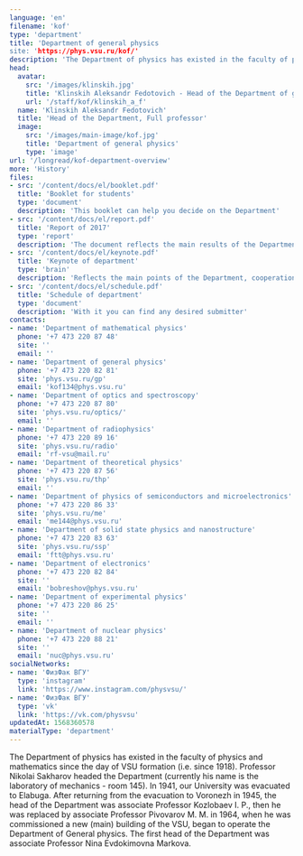```yaml
---
language: 'en'
filename: 'kof'
type: 'department'
title: 'Department of general physics
site: 'https://phys.vsu.ru/kof/'
description: 'The Department of physics has existed in the faculty of physics and mathematics since the day of VSU formation (i.e. since 1918). Professor Nikolai Sakharov headed the Department (currently his name is the laboratory of mechanics - room 145). In 1941, our University was evacuated to Elabuga. After returning from the evacuation to Voronezh in 1945, the head of the Department was associate Professor Kozlobaev I. P., then he was replaced by associate Professor Pivovarov M. M. in 1964, when he was commissioned a new (main) building of the VSU, began to operate the Department of General physics. The first head of the Department was associate Professor Nina Evdokimovna Markova.'
head:
  avatar:
    src: '/images/klinskih.jpg'
    title: 'Klinskih Aleksandr Fedotovich - Head of the Department of general physics'
    url: '/staff/kof/klinskih_a_f'
  name: 'Klinskih Aleksandr Fedotovich'
  title: 'Head of the Department, Full professor'
  image:
    src: '/images/main-image/kof.jpg'
    title: 'Department of general physics'
    type: 'image'
url: '/longread/kof-department-overview'
more: 'History'
files:
- src: '/content/docs/el/booklet.pdf'
  title: 'Booklet for students'
  type: 'document'
  description: 'This booklet can help you decide on the Department'
- src: '/content/docs/el/report.pdf'
  title: 'Report of 2017'
  type: 'report'
  description: 'The document reflects the main results of the Department'
- src: '/content/docs/el/keynote.pdf'
  title: 'Keynote of department'
  type: 'brain'
  description: 'Reflects the main points of the Department, cooperation and scientific achievements'
- src: '/content/docs/el/schedule.pdf'
  title: 'Schedule of department'
  type: 'document'
  description: 'With it you can find any desired submitter'
contacts:
- name: 'Department of mathematical physics'
  phone: '+7 473 220 87 48'
  site: ''
  email: ''
- name: 'Department of general physics'
  phone: '+7 473 220 82 81'
  site: 'phys.vsu.ru/gp'
  email: 'kof134@phys.vsu.ru'
- name: 'Department of optics and spectroscopy'
  phone: '+7 473 220 87 80'
  site: 'phys.vsu.ru/optics/'
  email: ''
- name: 'Department of radiophysics'
  phone: '+7 473 220 89 16'
  site: 'phys.vsu.ru/radio'
  email: 'rf-vsu@mail.ru'
- name: 'Department of theoretical physics'
  phone: '+7 473 220 87 56'
  site: 'phys.vsu.ru/thp'
  email: ''
- name: 'Department of physics of semiconductors and microelectronics'
  phone: '+7 473 220 86 33'
  site: 'phys.vsu.ru/me'
  email: 'me144@phys.vsu.ru'
- name: 'Department of solid state physics and nanostructure'
  phone: '+7 473 220 83 63'
  site: 'phys.vsu.ru/ssp'
  email: 'ftt@phys.vsu.ru'
- name: 'Department of electronics'
  phone: '+7 473 220 82 84'
  site: ''
  email: 'bobreshov@phys.vsu.ru'
- name: 'Department of experimental physics'
  phone: '+7 473 220 86 25'
  site: ''
  email: ''
- name: 'Department of nuclear physics'
  phone: '+7 473 220 88 21'
  site: ''
  email: 'nuc@phys.vsu.ru'
socialNetworks:
- name: 'ФизФак ВГУ'
  type: 'instagram'
  link: 'https://www.instagram.com/physvsu/'
- name: 'ФизФак ВГУ'
  type: 'vk'
  link: 'https://vk.com/physvsu'
updatedAt: 1568360578
materialType: 'department'
---
```

The Department of physics has existed in the faculty of physics and mathematics since the day of VSU formation (i.e. since 1918). Professor Nikolai Sakharov headed the Department (currently his name is the laboratory of mechanics - room 145). In 1941, our University was evacuated to Elabuga. After returning from the evacuation to Voronezh in 1945, the head of the Department was associate Professor Kozlobaev I. P., then he was replaced by associate Professor Pivovarov M. M. in 1964, when he was commissioned a new (main) building of the VSU, began to operate the Department of General physics. The first head of the Department was associate Professor Nina Evdokimovna Markova.
